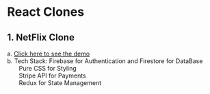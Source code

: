 # React Clones  

## 1. NetFlix Clone  
   a. [Click here to see the demo](https://netflix-clone-fullstack.netlify.app)  
   b. Tech Stack: Firebase for Authentication and Firestore for DataBase  
   &nbsp;&nbsp;&nbsp; &nbsp;&nbsp;&nbsp;Pure CSS for Styling  
   &nbsp;&nbsp;&nbsp; &nbsp;&nbsp;&nbsp;Stripe API for Payments  
   &nbsp;&nbsp;&nbsp; &nbsp;&nbsp;&nbsp;Redux for State Management  
















